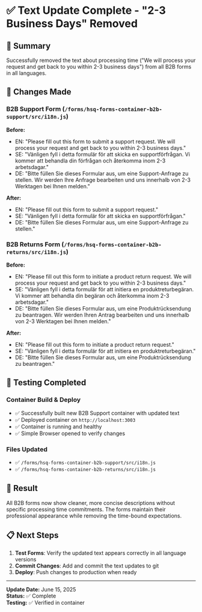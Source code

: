 # ✅ Text Update Complete - "2-3 Business Days" Removed

## 🎯 Summary
Successfully removed the text about processing time ("We will process your request and get back to you within 2-3 business days") from all B2B forms in all languages.

## 📝 Changes Made

### B2B Support Form (`/forms/hsq-forms-container-b2b-support/src/i18n.js`)
**Before:**
- EN: "Please fill out this form to submit a support request. We will process your request and get back to you within 2-3 business days."
- SE: "Vänligen fyll i detta formulär för att skicka en supportförfrågan. Vi kommer att behandla din förfrågan och återkomma inom 2-3 arbetsdagar."
- DE: "Bitte füllen Sie dieses Formular aus, um eine Support-Anfrage zu stellen. Wir werden Ihre Anfrage bearbeiten und uns innerhalb von 2-3 Werktagen bei Ihnen melden."

**After:**
- EN: "Please fill out this form to submit a support request."
- SE: "Vänligen fyll i detta formulär för att skicka en supportförfrågan."
- DE: "Bitte füllen Sie dieses Formular aus, um eine Support-Anfrage zu stellen."

### B2B Returns Form (`/forms/hsq-forms-container-b2b-returns/src/i18n.js`)
**Before:**
- EN: "Please fill out this form to initiate a product return request. We will process your request and get back to you within 2-3 business days."
- SE: "Vänligen fyll i detta formulär för att initiera en produktreturbegäran. Vi kommer att behandla din begäran och återkomma inom 2-3 arbetsdagar."
- DE: "Bitte füllen Sie dieses Formular aus, um eine Produktrücksendung zu beantragen. Wir werden Ihren Antrag bearbeiten und uns innerhalb von 2-3 Werktagen bei Ihnen melden."

**After:**
- EN: "Please fill out this form to initiate a product return request."
- SE: "Vänligen fyll i detta formulär för att initiera en produktreturbegäran."
- DE: "Bitte füllen Sie dieses Formular aus, um eine Produktrücksendung zu beantragen."

## 🚀 Testing Completed

### Container Build & Deploy
- ✅ Successfully built new B2B Support container with updated text
- ✅ Deployed container on `http://localhost:3003`
- ✅ Container is running and healthy
- ✅ Simple Browser opened to verify changes

### Files Updated
- ✅ `/forms/hsq-forms-container-b2b-support/src/i18n.js`
- ✅ `/forms/hsq-forms-container-b2b-returns/src/i18n.js`

## 🎯 Result
All B2B forms now show cleaner, more concise descriptions without specific processing time commitments. The forms maintain their professional appearance while removing the time-bound expectations.

## 📋 Next Steps
1. **Test Forms**: Verify the updated text appears correctly in all language versions
2. **Commit Changes**: Add and commit the text updates to git
3. **Deploy**: Push changes to production when ready

---
**Update Date:** June 15, 2025  
**Status:** ✅ Complete  
**Testing:** ✅ Verified in container
